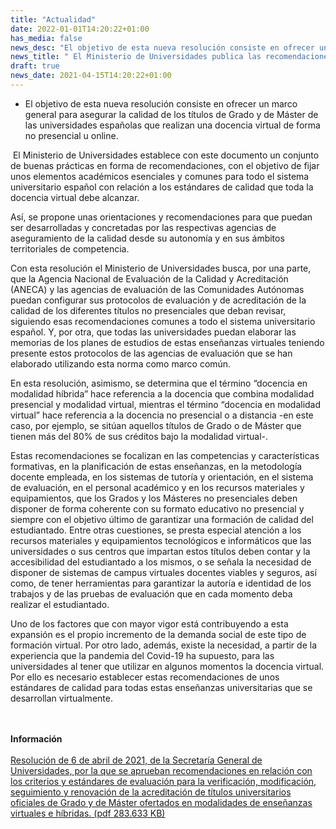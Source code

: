```yaml
---
title: "Actualidad"   
date: 2022-01-01T14:20:22+01:00
has_media: false
news_desc: "El objetivo de esta nueva resolución consiste en ofrecer un marco general para asegurar la calidad de los títulos de Grado y de Máster de las universidades españolas que realizan una docencia virtual de forma no presencial u online"
news_title: " El Ministerio de Universidades publica las recomendaciones para la evaluación de la calidad de la docencia virtual"
draft: true
news_date: 2021-04-15T14:20:22+01:00
---
```

<ul>
<li>
<p>El objetivo de esta nueva resoluci&oacute;n consiste en ofrecer un marco general para asegurar la calidad de los t&iacute;tulos de Grado y de M&aacute;ster de las universidades espa&ntilde;olas que realizan una docencia virtual de forma no presencial u online.</p>
</li>
</ul>
<p>&nbsp;El Ministerio de Universidades establece con este documento un conjunto de buenas pr&aacute;cticas en forma de recomendaciones, con el objetivo de fijar unos elementos acad&eacute;micos esenciales y comunes para todo el sistema universitario espa&ntilde;ol con relaci&oacute;n a los est&aacute;ndares de calidad que toda la docencia virtual debe alcanzar.</p>
<p>As&iacute;, se propone unas orientaciones y recomendaciones para que puedan ser desarrolladas y concretadas por las respectivas agencias de aseguramiento de la calidad desde su autonom&iacute;a y en sus &aacute;mbitos territoriales de competencia.</p>
<p>Con esta resoluci&oacute;n el Ministerio de Universidades busca, por una parte, que la Agencia Nacional de Evaluaci&oacute;n de la Calidad y Acreditaci&oacute;n (ANECA) y las agencias de evaluaci&oacute;n de las Comunidades Aut&oacute;nomas puedan configurar sus protocolos de evaluaci&oacute;n y de acreditaci&oacute;n de la calidad de los diferentes t&iacute;tulos no presenciales que deban revisar, siguiendo esas recomendaciones comunes a todo el sistema universitario espa&ntilde;ol. Y, por otra, que todas las universidades puedan elaborar las memorias de los planes de estudios de estas ense&ntilde;anzas virtuales teniendo presente estos protocolos de las agencias de evaluaci&oacute;n que se han elaborado utilizando esta norma como marco com&uacute;n.</p>
<p>En esta resoluci&oacute;n, asimismo, se determina que el t&eacute;rmino &ldquo;docencia en modalidad h&iacute;brida&rdquo; hace referencia a la docencia que combina modalidad presencial y modalidad virtual, mientras el t&eacute;rmino &ldquo;docencia en modalidad virtual&rdquo; hace referencia a la docencia no presencial o a distancia -en este caso, por ejemplo, se sit&uacute;an aquellos t&iacute;tulos de Grado o de M&aacute;ster que tienen m&aacute;s del 80% de sus cr&eacute;ditos bajo la modalidad virtual-.</p>
<p>Estas recomendaciones se focalizan en las competencias y caracter&iacute;sticas formativas, en la planificaci&oacute;n de estas ense&ntilde;anzas, en la metodolog&iacute;a docente empleada, en los sistemas de tutor&iacute;a y orientaci&oacute;n, en el sistema de evaluaci&oacute;n, en el personal acad&eacute;mico y en los recursos materiales y equipamientos, que los Grados y los M&aacute;steres no presenciales deben disponer de forma coherente con su formato educativo no presencial y siempre con el objetivo &uacute;ltimo de garantizar una formaci&oacute;n de calidad del estudiantado. Entre otras cuestiones, se presta especial atenci&oacute;n a los recursos materiales y equipamientos tecnol&oacute;gicos e inform&aacute;ticos que las universidades o sus centros que impartan estos t&iacute;tulos deben contar y la accesibilidad del estudiantado a los mismos, o se se&ntilde;ala la necesidad de disponer de sistemas de campus virtuales docentes viables y seguros, as&iacute; como, de tener herramientas para garantizar la autor&iacute;a e identidad de los trabajos y de las pruebas de evaluaci&oacute;n que en cada momento deba realizar el estudiantado.</p>
<p>Uno de los factores que con mayor vigor est&aacute; contribuyendo a esta expansi&oacute;n es el propio incremento de la demanda social de este tipo de formaci&oacute;n virtual. Por otro lado, adem&aacute;s, existe la necesidad, a partir de la experiencia que la pandemia del Covid-19 ha supuesto, para las universidades al tener que utilizar en algunos momentos la docencia virtual. Por ello es necesario establecer estas recomendaciones de unos est&aacute;ndares de calidad para todas estas ense&ntilde;anzas universitarias que se desarrollan virtualmente.</p>
<br><br>
<b>Información</b>
<br><br>
<a href="{{<siteurl>}}documentos/PDFews/BOE-A-2021-6039.pdf" target="_blank"> Resolución de 6 de abril de 2021, de la Secretaría General de Universidades, por la que se aprueban recomendaciones en relación con los criterios y estándares de evaluación para la verificación, modificación, seguimiento y renovación de la acreditación de títulos universitarios oficiales de Grado y de Máster ofertados en modalidades de enseñanzas virtuales e híbridas. (pdf 283.633 KB)</a>
